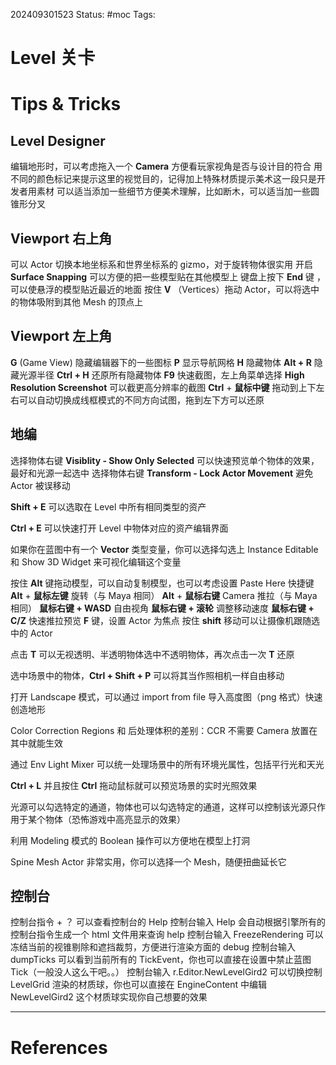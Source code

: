 202409301523
Status: #moc
Tags:
# Level 关卡

# Tips & Tricks

## Level Designer
编辑地形时，可以考虑拖入一个 **Camera** 方便看玩家视角是否与设计目的符合
用不同的颜色标记来提示这里的视觉目的，记得加上特殊材质提示美术这一段只是开发者用素材
可以适当添加一些细节方便美术理解，比如断木，可以适当加一些圆锥形分叉
## Viewport 右上角
可以 Actor 切换本地坐标系和世界坐标系的 gizmo，对于旋转物体很实用
开启 **Surface Snapping** 可以方便的把一些模型贴在其他模型上
键盘上按下 **End** 键 ，可以使悬浮的模型贴近最近的地面
按住 **V** （Vertices）拖动 Actor，可以将选中的物体吸附到其他 Mesh 的顶点上
## Viewport 左上角
 **G** (Game View) 隐藏编辑器下的一些图标
 **P** 显示导航网格
 **H** 隐藏物体
 **Alt + R** 隐藏光源半径
 **Ctrl + H** 还原所有隐藏物体
 **F9** 快速截图，左上角菜单选择 **High Resolution Screenshot** 可以截更高分辨率的截图
 **Ctrl** + **鼠标中键** 拖动到上下左右可以自动切换成线框模式的不同方向试图，拖到左下方可以还原
## 地编
 选择物体右键 **Visiblity - Show Only Selected** 可以快速预览单个物体的效果，最好和光源一起选中
 选择物体右键 **Transform - Lock Actor Movement** 避免 Actor 被误移动
 
**Shift + E** 可以选取在 Level 中所有相同类型的资产

**Ctrl + E** 可以快速打开 Level 中物体对应的资产编辑界面

如果你在蓝图中有一个 **Vector** 类型变量，你可以选择勾选上 Instance Editable 和 Show 3D Widget 来可视化编辑这个变量

按住 **Alt** 键拖动模型，可以自动复制模型，也可以考虑设置 Paste Here 快捷键
**Alt** + **鼠标左键** 旋转（与 Maya 相同）
**Alt** + **鼠标右键** Camera 推拉（与 Maya 相同）
**鼠标右键 + WASD** 自由视角
**鼠标右键 + 滚轮** 调整移动速度
**鼠标右键 + C/Z** 快速推拉预览
**F** 键，设置 Actor 为焦点
按住 **shift** 移动可以让摄像机跟随选中的 Actor

点击 **T** 可以无视透明、半透明物体选中不透明物体，再次点击一次 **T** 还原

选中场景中的物体，**Ctrl + Shift + P** 可以将其当作照相机一样自由移动

打开 Landscape 模式，可以通过 import from file 导入高度图（png 格式）快速创造地形

Color Correction Regions 和 后处理体积的差别：CCR 不需要 Camera 放置在其中就能生效

通过 Env Light Mixer 可以统一处理场景中的所有环境光属性，包括平行光和天光

**Ctrl + L** 并且按住 **Ctrl** 拖动鼠标就可以预览场景的实时光照效果

光源可以勾选特定的通道，物体也可以勾选特定的通道，这样可以控制该光源只作用于某个物体（恐怖游戏中高亮显示的效果）

利用 Modeling 模式的 Boolean 操作可以方便地在模型上打洞

Spine Mesh Actor 非常实用，你可以选择一个 Mesh，随便扭曲延长它
## 控制台
控制台指令 + ？ 可以查看控制台的 Help
控制台输入 Help 会自动根据引擎所有的控制台指令生成一个 html 文件用来查询 help
控制台输入 FreezeRendering 可以冻结当前的视锥剔除和遮挡裁剪，方便进行渲染方面的 debug
控制台输入 dumpTicks 可以看到当前所有的 TickEvent，你也可以直接在设置中禁止蓝图 Tick（一般没人这么干吧。。）
控制台输入 r.Editor.NewLevelGird2 可以切换控制 LevelGrid 渲染的材质球，你也可以直接在 EngineContent 中编辑 NewLevelGird2 这个材质球实现你自己想要的效果

---
# References